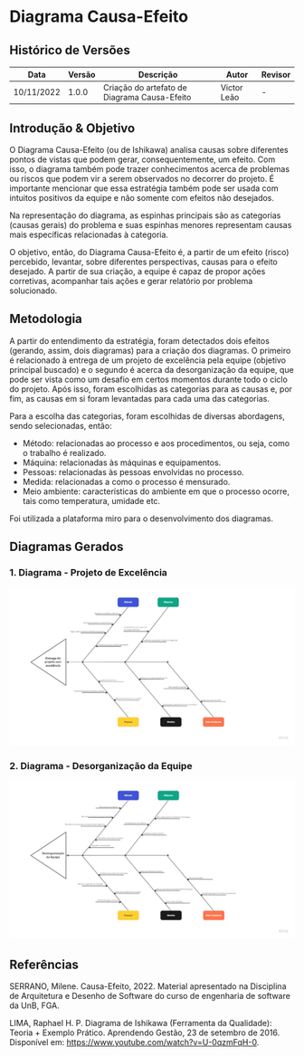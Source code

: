 # Diagrama Causa-Efeito

## Histórico de Versões

|    Data    | Versão |            Descrição           |       Autor     |    Revisor    |
|  --------  |  ----  |            ----------          | --------------- |    -------    |
| 10/11/2022 |  1.0.0 |  Criação do artefato de Diagrama Causa-Efeito    |   Victor Leão    |       -       |

## Introdução & Objetivo

O Diagrama Causa-Efeito (ou de Ishikawa) analisa causas sobre diferentes pontos de vistas que podem gerar, consequentemente, um efeito. Com isso, o diagrama também pode trazer conhecimentos acerca de problemas ou riscos que podem vir a serem observados no decorrer do projeto. É importante mencionar que essa estratégia também pode ser usada com intuitos positivos da equipe e não somente com efeitos não desejados.

Na representação do diagrama, as espinhas principais são as categorias (causas gerais) do problema e suas espinhas menores representam causas mais específicas relacionadas à categoria.

O objetivo, então, do Diagrama Causa-Efeito é, a partir de um efeito (risco) percebido, levantar, sobre diferentes perspectivas, causas para o efeito desejado. A partir de sua criação, a equipe é capaz de propor ações corretivas, acompanhar tais ações e gerar relatório por problema solucionado.

## Metodologia

A partir do entendimento da estratégia, foram detectados dois efeitos (gerando, assim, dois diagramas) para a criação dos diagramas. O primeiro é relacionado à entrega de um projeto de excelência pela equipe (objetivo principal buscado) e o segundo é acerca da desorganização da equipe, que pode ser vista como um desafio em certos momentos durante todo o ciclo do projeto. Após isso, foram escolhidas as categorias para as causas e, por fim, as causas em si foram levantadas para cada uma das categorias.

Para a escolha das categorias, foram escolhidas de diversas abordagens, sendo selecionadas, então:
- Método: relacionadas ao processo e aos procedimentos, ou seja, como o trabalho é realizado.
- Máquina: relacionadas às máquinas e equipamentos.
- Pessoas: relacionadas às pessoas envolvidas no processo.
- Medida: relacionadas a como o processo é mensurado.
- Meio ambiente: características do ambiente em que o processo ocorre, tais como temperatura, umidade etc.

Foi utilizada a plataforma miro para o desenvolvimento dos diagramas.

## Diagramas Gerados
### 1. Diagrama - Projeto de Excelência

[![CausaEfeito](./assets/projeto-causa-efeito.jpg "Diagrama de Causa e Efeito")](https://miro.com/welcomeonboard/Y3ZuMnFhRXJZN3drNnVSR0YwaXZCVHRTU0hKa0JjTll2QkdJVkFMNGJ6TklTQ0h6S0kwWU40SVZPdDFYMnp0M3wzNDU4NzY0NTE5MzE5NDM5NjY1fDI=?share_link_id=187776001012)

### 2. Diagrama - Desorganização da Equipe

[![CausaEfeito](./assets/causa-efeito-desorganizacao.jpg "Diagrama de Causa e Efeito")](https://miro.com/welcomeonboard/ZDBzSlZBYWFTbXE4Q3pMdTVWYm9NY0lINnJQUzA5TjYwQVlvYkhRVWhhVktTMFEzZ3AxMmNqcjdKVXJ4QTBDNXwzNDU4NzY0NTE5MzE5NDM5NjY1fDI=?share_link_id=697529899500)


## Referências

SERRANO, Milene. Causa-Efeito, 2022. Material apresentado na Disciplina de Arquitetura e Desenho de Software do curso de engenharia de software da UnB, FGA.

LIMA, Raphael H. P. Diagrama de Ishikawa (Ferramenta da Qualidade): Teoria + Exemplo Prático. Aprendendo Gestão, 23 de setembro de 2016. Disponível em: https://www.youtube.com/watch?v=U-0qzmFqH-0.